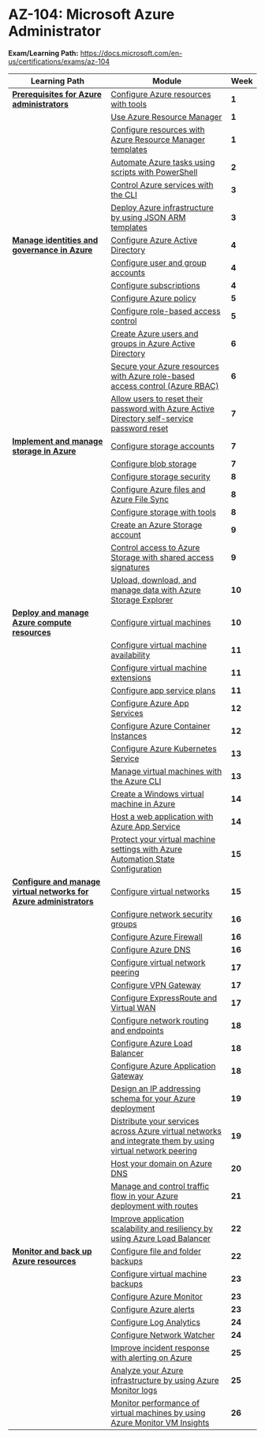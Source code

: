 # AZ-104: Microsoft Azure Administrator

**Exam/Learning Path:** https://docs.microsoft.com/en-us/certifications/exams/az-104

| **Learning Path** | **Module** | **Week** |
|-|-|-|
| **[Prerequisites for Azure administrators](https://docs.microsoft.com/en-us/learn/paths/az-104-administrator-prerequisites/)** | [Configure Azure resources with tools](https://docs.microsoft.com/en-us/learn/modules/configure-azure-resources-tools/) | **1** |
| | [Use Azure Resource Manager](https://docs.microsoft.com/en-us/learn/modules/use-azure-resource-manager/) | **1** |
| | [Configure resources with Azure Resource Manager templates](https://docs.microsoft.com/en-us/learn/modules/configure-resources-arm-templates/) | **1** |
| | [Automate Azure tasks using scripts with PowerShell](https://docs.microsoft.com/en-us/learn/modules/automate-azure-tasks-with-powershell/) | **2** |
| | [Control Azure services with the CLI](https://docs.microsoft.com/en-us/learn/modules/control-azure-services-with-cli/) | **3** |
| | [Deploy Azure infrastructure by using JSON ARM templates](https://docs.microsoft.com/en-us/learn/modules/create-azure-resource-manager-template-vs-code/) | **3** |
| **[Manage identities and governance in Azure](https://docs.microsoft.com/en-us/learn/paths/az-104-manage-identities-governance/)** | [Configure Azure Active Directory](https://docs.microsoft.com/en-us/learn/modules/configure-azure-active-directory/) | **4** |
| | [Configure user and group accounts](https://docs.microsoft.com/en-us/learn/modules/configure-user-group-accounts/) | **4** |
| | [Configure subscriptions](https://docs.microsoft.com/en-us/learn/modules/configure-subscriptions/) | **4** |
| | [Configure Azure policy](https://docs.microsoft.com/en-us/learn/modules/configure-azure-policy/) | **5** |
| | [Configure role-based access control](https://docs.microsoft.com/en-us/learn/modules/configure-role-based-access-control/) | **5** |
| | [Create Azure users and groups in Azure Active Directory](https://docs.microsoft.com/en-us/learn/modules/create-users-and-groups-in-azure-active-directory/) | **6** |
| | [Secure your Azure resources with Azure role-based access control (Azure RBAC)](https://docs.microsoft.com/en-us/learn/modules/secure-azure-resources-with-rbac/) | **6** |
| | [Allow users to reset their password with Azure Active Directory self-service password reset](https://docs.microsoft.com/en-us/learn/modules/allow-users-reset-their-password/) | **7** |
| **[Implement and manage storage in Azure](https://docs.microsoft.com/en-us/learn/paths/az-104-manage-storage/)** | [Configure storage accounts](https://docs.microsoft.com/en-us/learn/modules/configure-storage-accounts/) | **7** |
| | [Configure blob storage](https://docs.microsoft.com/en-us/learn/modules/configure-blob-storage/) | **7** |
| | [Configure storage security](https://docs.microsoft.com/en-us/learn/modules/configure-storage-security/) | **8** |
| | [Configure Azure files and Azure File Sync](https://docs.microsoft.com/en-us/learn/modules/configure-azure-files-file-sync/) | **8** |
| | [Configure storage with tools](https://docs.microsoft.com/en-us/learn/modules/configure-storage-tools/) | **8** |
| | [Create an Azure Storage account](https://docs.microsoft.com/en-us/learn/modules/create-azure-storage-account/) | **9** |
| | [Control access to Azure Storage with shared access signatures](https://docs.microsoft.com/en-us/learn/modules/control-access-to-azure-storage-with-sas/) | **9** |
| | [Upload, download, and manage data with Azure Storage Explorer](https://docs.microsoft.com/en-us/learn/modules/upload-download-and-manage-data-with-azure-storage-explorer/) | **10** |
| **[Deploy and manage Azure compute resources](https://docs.microsoft.com/en-us/learn/paths/az-104-manage-compute-resources/)** | [Configure virtual machines](https://docs.microsoft.com/en-us/learn/modules/configure-virtual-machines/) | **10** |
| | [Configure virtual machine availability](https://docs.microsoft.com/en-us/learn/modules/configure-virtual-machine-availability/) | **11** |
| | [Configure virtual machine extensions](https://docs.microsoft.com/en-us/learn/modules/configure-virtual-machine-extensions/) | **11** |
| | [Configure app service plans](https://docs.microsoft.com/en-us/learn/modules/configure-app-service-plans/) | **11** |
| | [Configure Azure App Services](https://docs.microsoft.com/en-us/learn/modules/configure-azure-app-services/) | **12** |
| | [Configure Azure Container Instances](https://docs.microsoft.com/en-us/learn/modules/configure-azure-container-instances/) | **12** |
| | [Configure Azure Kubernetes Service](https://docs.microsoft.com/en-us/learn/modules/configure-azure-kubernetes-service/) | **13** |
| | [Manage virtual machines with the Azure CLI](https://docs.microsoft.com/en-us/learn/modules/manage-virtual-machines-with-azure-cli/) | **13** |
| | [Create a Windows virtual machine in Azure](https://docs.microsoft.com/en-us/learn/modules/create-windows-virtual-machine-in-azure/) | **14** |
| | [Host a web application with Azure App Service](https://docs.microsoft.com/en-us/learn/modules/host-a-web-app-with-azure-app-service/) | **14** |
| | [Protect your virtual machine settings with Azure Automation State Configuration](https://docs.microsoft.com/en-us/learn/modules/protect-vm-settings-with-dsc/) | **15** |
| **[Configure and manage virtual networks for Azure administrators](https://docs.microsoft.com/en-us/learn/paths/az-104-manage-virtual-networks/)** | [Configure virtual networks](https://docs.microsoft.com/en-us/learn/modules/configure-virtual-networks/) | **15** |
| | [Configure network security groups](https://docs.microsoft.com/en-us/learn/modules/configure-network-security-groups/) | **16** |
| | [Configure Azure Firewall](https://docs.microsoft.com/en-us/learn/modules/configure-azure-firewall/) | **16** |
| | [Configure Azure DNS](https://docs.microsoft.com/en-us/learn/modules/configure-azure-dns/) | **16** |
| | [Configure virtual network peering](https://docs.microsoft.com/en-us/learn/modules/configure-vnet-peering/) | **17** |
| | [Configure VPN Gateway](https://docs.microsoft.com/en-us/learn/modules/configure-vpn-gateway/) | **17** |
| | [Configure ExpressRoute and Virtual WAN](https://docs.microsoft.com/en-us/learn/modules/configure-expressroute-virtual-wan/) | **17** |
| | [Configure network routing and endpoints](https://docs.microsoft.com/en-us/learn/modules/configure-network-routing-endpoints/) | **18** |
| | [Configure Azure Load Balancer](https://docs.microsoft.com/en-us/learn/modules/configure-azure-load-balancer/) | **18** |
| | [Configure Azure Application Gateway](https://docs.microsoft.com/en-us/learn/modules/configure-azure-application-gateway/) | **18** |
| | [Design an IP addressing schema for your Azure deployment](https://docs.microsoft.com/en-us/learn/modules/design-ip-addressing-for-azure/) | **19** |
| | [Distribute your services across Azure virtual networks and integrate them by using virtual network peering](https://docs.microsoft.com/en-us/learn/modules/integrate-vnets-with-vnet-peering/) | **19** |
| | [Host your domain on Azure DNS](https://docs.microsoft.com/en-us/learn/modules/host-domain-azure-dns/) | **20** |
| | [Manage and control traffic flow in your Azure deployment with routes](https://docs.microsoft.com/en-us/learn/modules/control-network-traffic-flow-with-routes/) | **21** |
| | [Improve application scalability and resiliency by using Azure Load Balancer](https://docs.microsoft.com/en-us/learn/modules/improve-app-scalability-resiliency-with-load-balancer/) | **22** |
| **[Monitor and back up Azure resources](https://docs.microsoft.com/en-us/learn/paths/az-104-monitor-backup-resources/)** | [Configure file and folder backups](https://docs.microsoft.com/en-us/learn/modules/configure-file-folder-backups/) | **22** |
| | [Configure virtual machine backups](https://docs.microsoft.com/en-us/learn/modules/configure-virtual-machine-backups/) | **23** |
| | [Configure Azure Monitor](https://docs.microsoft.com/en-us/learn/modules/configure-azure-monitor/) | **23** |
| | [Configure Azure alerts](https://docs.microsoft.com/en-us/learn/modules/configure-azure-alerts/) | **23** |
| | [Configure Log Analytics](https://docs.microsoft.com/en-us/learn/modules/configure-log-analytics/) | **24** |
| | [Configure Network Watcher](https://docs.microsoft.com/en-us/learn/modules/configure-network-watcher/) | **24** |
| | [Improve incident response with alerting on Azure](https://docs.microsoft.com/en-us/learn/modules/incident-response-with-alerting-on-azure/) | **25** |
| | [Analyze your Azure infrastructure by using Azure Monitor logs](https://docs.microsoft.com/en-us/learn/modules/analyze-infrastructure-with-azure-monitor-logs/) | **25** |
| | [Monitor performance of virtual machines by using Azure Monitor VM Insights](https://docs.microsoft.com/en-us/learn/modules/monitor-performance-using-azure-monitor-for-vms/) | **26** |
